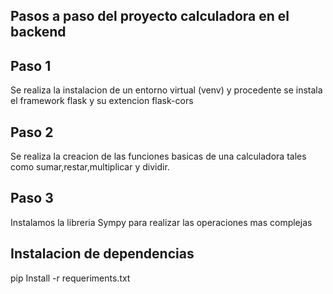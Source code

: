 ## Pasos a paso del proyecto calculadora en el backend

## Paso 1 
Se realiza la instalacion de un entorno virtual (venv) y procedente se instala el framework flask y su extencion flask-cors

## Paso 2
Se realiza la creacion de las funciones basicas de una calculadora tales como sumar,restar,multiplicar y dividir.

## Paso 3 
Instalamos la libreria Sympy para realizar las operaciones mas complejas

## Instalacion de dependencias

pip Install -r requeriments.txt
